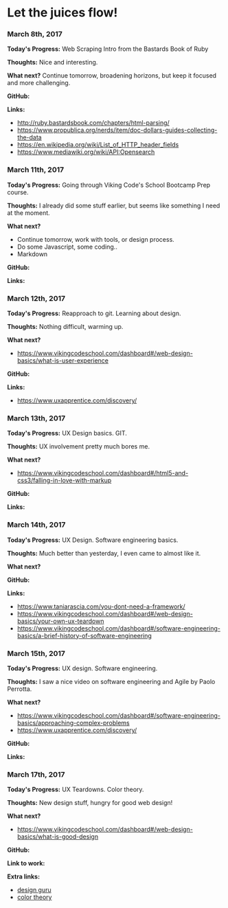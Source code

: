 # Let the juices flow!


### March 8th, 2017

**Today's Progress:** Web Scraping Intro from the Bastards Book  of Ruby 

**Thoughts:** Nice and interesting.

**What next?** Continue tomorrow, broadening horizons, but keep it focused and more challenging.

**GitHub:**

**Links:** 
- http://ruby.bastardsbook.com/chapters/html-parsing/
- https://www.propublica.org/nerds/item/doc-dollars-guides-collecting-the-data
- https://en.wikipedia.org/wiki/List_of_HTTP_header_fields
- https://www.mediawiki.org/wiki/API:Opensearch


### March 11th, 2017

**Today's Progress:** Going through Viking Code's School Bootcamp Prep course.

**Thoughts:** I already did some stuff earlier, but seems like something I need at the moment.

**What next?** 
- Continue tomorrow, work with tools, or design process.
- Do some Javascript, some coding..
- Markdown

**GitHub:**

**Links:** 


### March 12th, 2017

**Today's Progress:** Reapproach to git. Learning about design.

**Thoughts:** Nothing difficult, warming up.

**What next?** 
- https://www.vikingcodeschool.com/dashboard#/web-design-basics/what-is-user-experience

**GitHub:**

**Links:**
- https://www.uxapprentice.com/discovery/


### March 13th, 2017

**Today's Progress:** UX Design basics. GIT.

**Thoughts:** UX involvement pretty much bores me.

**What next?** 
- https://www.vikingcodeschool.com/dashboard#/html5-and-css3/falling-in-love-with-markup

**GitHub:**

**Links:**


### March 14th, 2017

**Today's Progress:** UX Design. Software engineering basics.

**Thoughts:** Much better than yesterday, I even came to almost like it.

**What next?** 

**GitHub:**

**Links:**
- https://www.taniarascia.com/you-dont-need-a-framework/
- https://www.vikingcodeschool.com/dashboard#/web-design-basics/your-own-ux-teardown
- https://www.vikingcodeschool.com/dashboard#/software-engineering-basics/a-brief-history-of-software-engineering


### March 15th, 2017

**Today's Progress:** UX design. Software engineering.

**Thoughts:** I saw a nice video on software engineering and Agile by Paolo Perrotta.

**What next?**
- https://www.vikingcodeschool.com/dashboard#/software-engineering-basics/approaching-complex-problems
- https://www.uxapprentice.com/discovery/

**GitHub:**

**Links:**


### March 17th, 2017

**Today's Progress:** UX Teardowns. Color theory.

**Thoughts:** New design stuff, hungry for good web design!

**What next?**
- https://www.vikingcodeschool.com/dashboard#/web-design-basics/what-is-good-design

**GitHub:**

**Link to work:**

**Extra links:**
- [design guru](http://www.artist-developer.com/)
- [color theory](http://tallys.github.io/color-theory/)